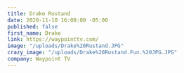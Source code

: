 ```yaml
---
title: Drake Rustand
date: 2020-11-10 16:08:00 -05:00
published: false
first_name: Drake
link: https://waypointtv.com/
image: "/uploads/Drake%20Rustand.JPG"
crazy_image: "/uploads/Drake%20Rustand.Fun.%20JPG.JPG"
company: Waypoint TV
---
```



